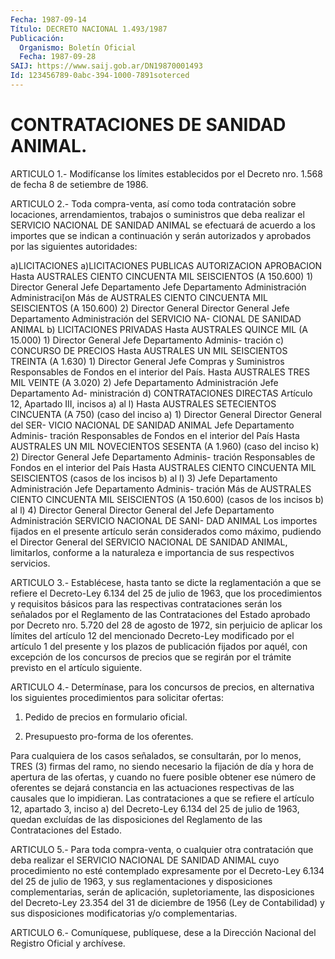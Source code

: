 ```yaml
---
Fecha: 1987-09-14
Título: DECRETO NACIONAL 1.493/1987
Publicación:
  Organismo: Boletín Oficial
  Fecha: 1987-09-28
SAIJ: https://www.saij.gob.ar/DN19870001493
Id: 123456789-0abc-394-1000-7891soterced
---
```

# CONTRATACIONES DE SANIDAD ANIMAL.

<a id="1"></a>
ARTICULO  1.-  Modifícanse  los límites establecidos por el Decreto nro. 1.568 de fecha 8 de setiembre de 1986.

<a id="2"></a>
ARTICULO  2.-  Toda  compra-venta, así como toda contratación sobre locaciones,  arrendamientos,    trabajos  o  suministros  que  deba realizar el SERVICIO NACIONAL DE  SANIDAD  ANIMAL  se  efectuará de acuerdo  a  los  importes  que  se  indican  a continuación y serán autorizados y aprobados por las siguientes autoridades:

 a)LICITACIONES  a)LICITACIONES PUBLICAS   AUTORIZACION                              APROBACION   Hasta AUSTRALES CIENTO CINCUENTA MIL   SEISCIENTOS (A 150.600)  1) Director General                        Jefe Departamento    Jefe Departamento Administración       Administraci[on    Más de AUSTRALES CIENTO CINCUENTA MIL    SEISCIENTOS (A 150.600)  2) Director General                        Director General    Jefe Departamento Administración       del SERVICIO NA-                                            CIONAL DE SANIDAD                                            ANIMAL  b) LICITACIONES PRIVADAS    Hasta AUSTRALES QUINCE MIL (A 15.000)  1) Director General               Jefe Departamento Adminis-                                   tración  c) CONCURSO DE PRECIOS    Hasta AUSTRALES UN MIL SEISCIENTOS    TREINTA (A 1.630)  1) Director General            Jefe Compras y Suministros                                Responsables de Fondos en                                el interior del País.  Hasta AUSTRALES TRES MIL VEINTE  (A 3.020)  2) Jefe Departamento Administración  Jefe Departamento Ad-                                        ministración  d) CONTRATACIONES DIRECTAS       Artículo 12, Apartado III,                                  incisos a) al l)   Hasta AUSTRALES SETECIENTOS CINCUENTA   (A 750)                        (caso del inciso a)  1) Director General              Director General del SER-                                  VICIO NACIONAL DE SANIDAD                                  ANIMAL                                  Jefe Departamento Adminis-                                  tración                                  Responsables de Fondos en                                  el interior del País   Hasta AUSTRALES UN MIL NOVECIENTOS   SESENTA (A 1.960)              (caso del inciso k)  2) Director General              Jefe Departamento Adminis-                                  tración                                  Responsables de Fondos en                                  el interior del País  Hasta AUSTRALES CIENTO CINCUENTA MIL  SEISCIENTOS                     (casos de los incisos b)                                   al l)  3) Jefe Departamento Administración                                   Jefe Departamento Adminis-                                   tración  Más de AUSTRALES CIENTO CINCUENTA MIL  SEISCIENTOS (A 150.600)           (casos de los incisos b)                                    al l)  4) Director General               Director General del  Jefe Departamento Administración SERVICIO NACIONAL DE SANI-                                   DAD ANIMAL   Los  importes  fijados  en el presente artículo serán  considerados como máximo, pudiendo el  Director General del SERVICIO NACIONAL DE SANIDAD ANIMAL, limitarlos,  conforme a la naturaleza e importancia de sus respectivos servicios.

<a id="3"></a>
ARTICULO  3.- Establécese, hasta tanto se dicte la reglamentación a que se refiere  el  Decreto-Ley  6.134 del 25 de julio de 1963, que los  procedimientos  y  requisitos  básicos  para  las  respectivas contrataciones  serán  los  señalados  por  el  Reglamento  de  las Contrataciones del Estado aprobado por Decreto  nro.  5.720  del 28 de  agosto  de  1972,  sin  perjuicio  de  aplicar  los límites del artículo 12 del mencionado Decreto-Ley modificado por  el  artículo 1  del presente y los plazos de publicación fijados por aquél,  con excepción  de  los  concursos  de  precios  que  se  regirán por el trámite previsto en el artículo siguiente.

<a id="4"></a>
ARTICULO  4.-  Determínase,  para  los  concursos  de  precios,  en alternativa  los  siguientes procedimientos para solicitar ofertas:

1) Pedido de precios en formulario oficial.

2) Presupuesto pro-forma de los oferentes.

Para cualquiera de  los  casos  señalados,  se  consultarán, por lo menos,  TRES (3) firmas del ramo, no siendo necesario  la  fijación de día y  hora  de  apertura  de  las  ofertas,  y  cuando no fuere posible  obtener  ese  número de oferentes se dejará constancia  en las actuaciones respectivas  de las causales que lo impidieran. Las contrataciones a que se refiere  el artículo 12, apartado 3, inciso a) del Decreto-Ley 6.134 del 25 de  julio de 1963, quedan excluídas de  las  disposiciones  del Reglamento de  las  Contrataciones  del Estado.

<a id="5"></a>
ARTICULO  5.- Para toda compra-venta, o cualquier otra contratación que deba realizar  el  SERVICIO  NACIONAL  DE  SANIDAD  ANIMAL cuyo procedimiento  no  esté contemplado expresamente por el Decreto-Ley 6.134 del 25 de julio de 1963, y sus reglamentaciones y disposiciones complementarias, serán de aplicación, supletoriamente, las  disposiciones  del  Decreto-Ley 23.354 del 31 de  diciembre  de 1956 (Ley de Contabilidad)  y  sus  disposiciones modificatorias y/o complementarias.

<a id="6"></a>
ARTICULO  6.- Comuníquese, publíquese, dese a la Dirección Nacional del Registro Oficial y archívese.